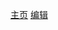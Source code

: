 [主页](http://dontneet.github.io)
[编辑](https://github.com/dontneet/dontneet.github.io/edit/main/index.html)
